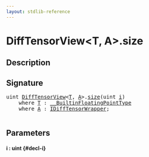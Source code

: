 ```yaml
---
layout: stdlib-reference
---
```


# DiffTensorView\<T, A\>\.size

## Description





## Signature 

<pre>
<span class="code_keyword">uint</span> <a href="/stdlib-reference/types/difftensorview-04a/index" class="code_type">DiffTensorView</a>&lt;<a href="/stdlib-reference/types/difftensorview-04a/index#typeparam-T" class="code_type">T</a>, <a href="/stdlib-reference/types/difftensorview-04a/index#typeparam-A" class="code_type">A</a>&gt;.<a href="/stdlib-reference/types/difftensorview-04a/size">size</a>(<span class="code_keyword">uint</span> <a href="/stdlib-reference/types/difftensorview-04a/size#decl-i" class="code_param">i</a>)
    <span class='code_keyword'>where</span> <a href="/stdlib-reference/types/difftensorview-04a/index#typeparam-T" class="code_type">T</a> : <a href="/stdlib-reference/interfaces/0_builtinfloatingpointtype-029hm/index" class="code_type">__BuiltinFloatingPointType</a>
    <span class='code_keyword'>where</span> <a href="/stdlib-reference/types/difftensorview-04a/index#typeparam-A" class="code_type">A</a> : <a href="/stdlib-reference/interfaces/idifftensorwrapper-015b/index" class="code_type">IDiffTensorWrapper</a>;

</pre>

## Parameters

#### i  : uint {#decl-i}

